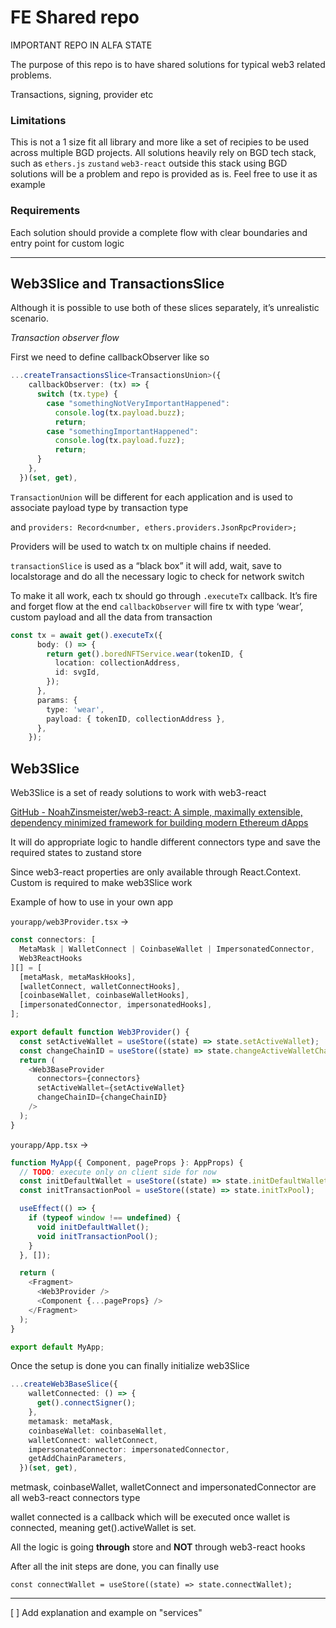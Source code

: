 # FE Shared repo

IMPORTANT REPO IN ALFA STATE

The purpose of this repo is to have shared solutions for typical web3 related problems.

Transactions, signing, provider etc

### Limitations

This is not a 1 size fit all library and more like a set of recipies to be used across multiple BGD projects. All solutions heavily rely on BGD tech stack, such as `ethers.js` `zustand` `web3-react` outside this stack using BGD solutions will be a problem and repo is provided as is. Feel free to use it as example

### Requirements

Each solution should provide a complete flow with clear boundaries and entry point for custom logic

---

## Web3Slice and TransactionsSlice

Although it is possible to use both of these slices separately, it’s unrealistic scenario.

*Transaction observer flow*

First we need to define callbackObserver like so

```typescript
...createTransactionsSlice<TransactionsUnion>({
    callbackObserver: (tx) => {
      switch (tx.type) {
        case "somethingNotVeryImportantHappened":
          console.log(tx.payload.buzz);
          return;
        case "somethingImportantHappened":
          console.log(tx.payload.fuzz);
          return;
      }
    },
  })(set, get),
```

`TransactionUnion`  will be different for each application and is used to associate payload type by transaction type

and `providers: Record<number, ethers.providers.JsonRpcProvider>;`

Providers will be used to watch tx on multiple chains if needed.

`transactionSlice`  is used as a “black box” it will add, wait, save to localstorage and do all the necessary logic to check for network switch

To make it all work, each tx should go through `.executeTx`  callback. It’s fire and forget flow at the end `callbackObserver`  will fire tx with type ‘wear’, custom payload and all the data from transaction

```typescript
const tx = await get().executeTx({
      body: () => {
        return get().boredNFTService.wear(tokenID, {
          location: collectionAddress,
          id: svgId,
        });
      },
      params: {
        type: 'wear',
        payload: { tokenID, collectionAddress },
      },
    });
```

## Web3Slice

Web3Slice is a set of ready solutions to work with web3-react

[GitHub - NoahZinsmeister/web3-react: A simple, maximally extensible, dependency minimized framework for building modern Ethereum dApps](https://github.com/NoahZinsmeister/web3-react)

It will do appropriate logic to handle different connectors type and save the required states to zustand store

Since web3-react properties are only available through React.Context. Custom <Web3Provider /> is required to make web3Slice work

Example of how to use <Web3Provider /> in your own app

`yourapp/web3Provider.tsx` →

```typescript
const connectors: [
  MetaMask | WalletConnect | CoinbaseWallet | ImpersonatedConnector,
  Web3ReactHooks
][] = [
  [metaMask, metaMaskHooks],
  [walletConnect, walletConnectHooks],
  [coinbaseWallet, coinbaseWalletHooks],
  [impersonatedConnector, impersonatedHooks],
];

export default function Web3Provider() {
  const setActiveWallet = useStore((state) => state.setActiveWallet);
  const changeChainID = useStore((state) => state.changeActiveWalletChainId);
  return (
    <Web3BaseProvider
      connectors={connectors}
      setActiveWallet={setActiveWallet}
      changeChainID={changeChainID}
    />
  );
}
```

`yourapp/App.tsx`  →

```typescript
function MyApp({ Component, pageProps }: AppProps) {
  // TODO: execute only on client side for now
  const initDefaultWallet = useStore((state) => state.initDefaultWallet);
  const initTransactionPool = useStore((state) => state.initTxPool);

  useEffect(() => {
    if (typeof window !== undefined) {
      void initDefaultWallet();
      void initTransactionPool();
    }
  }, []);

  return (
    <Fragment>
      <Web3Provider />
      <Component {...pageProps} />
    </Fragment>
  );
}

export default MyApp;
```

Once the setup is done you can finally initialize web3Slice

```typescript
...createWeb3BaseSlice({
    walletConnected: () => {
      get().connectSigner();
    },
    metamask: metaMask,
    coinbaseWallet: coinbaseWallet,
    walletConnect: walletConnect,
    impersonatedConnector: impersonatedConnector,
    getAddChainParameters,
  })(set, get),
```

metmask, coinbaseWallet, walletConnect and impersonatedConnector are all web3-react connectors type

wallet connected is a callback which will be executed once wallet is connected, meaning get().activeWallet is set.

All the logic is going **through** store and **NOT** through web3-react hooks

After all the init steps are done, you can finally use

`const connectWallet = useStore((state) => state.connectWallet);`

---

[ ] Add explanation and example on "services"